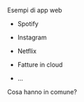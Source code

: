 Esempi di app web

- Spotify

- Instagram

- Netflix

- Fatture in cloud

- ...

Cosa hanno in comune?


<aside class="notes">
</aside>
